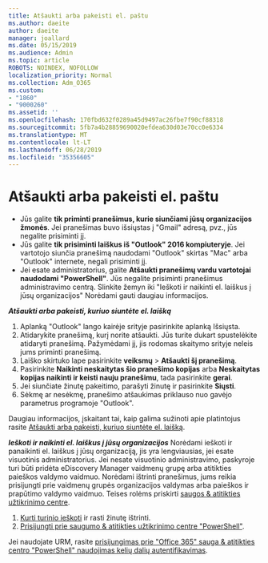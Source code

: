 ```yaml
---
title: Atšaukti arba pakeisti el. paštu
ms.author: daeite
author: daeite
manager: joallard
ms.date: 05/15/2019
ms.audience: Admin
ms.topic: article
ROBOTS: NOINDEX, NOFOLLOW
localization_priority: Normal
ms.collection: Adm_O365
ms.custom:
- "1860"
- "9000260"
ms.assetid: ''
ms.openlocfilehash: 170fbd632f0289a45d9497ac26fbe7f90cf88318
ms.sourcegitcommit: 5fb7a4b28859690020efdea630d03e70cc0e6334
ms.translationtype: MT
ms.contentlocale: lt-LT
ms.lasthandoff: 06/28/2019
ms.locfileid: "35356605"
---
```

# <a name="recall-or-replace-an-email-message"></a>Atšaukti arba pakeisti el. paštu

- Jūs galite **tik priminti pranešimus, kurie siunčiami jūsų organizacijos žmonės**. Jei pranešimas buvo išsiųstas į "Gmail" adresą, pvz., jūs negalite prisiminti jį.
- Jūs galite **tik prisiminti laiškus iš "Outlook" 2016 kompiuteryje**. Jei vartotojo siunčia pranešimą naudodami "Outlook" skirtas "Mac" arba "Outlook" internete, negali prisiminti jį.
- Jei esate administratorius, galite **Atšaukti pranešimų vardu vartotojai naudodami "PowerShell"**. Jūs negalite prisiminti pranešimus administravimo centrą. Slinkite žemyn iki "Ieškoti ir naikinti el. laiškus į jūsų organizacijos" Norėdami gauti daugiau informacijos.

***Atšaukti arba pakeisti, kuriuo siuntėte el. laišką***

1. Aplanką "Outlook" lango kairėje srityje pasirinkite aplanką Išsiųsta.
2. Atidarykite pranešimą, kurį norite atšaukti. Jūs turite dukart spustelėkite atidaryti pranešimą. Pažymėdami jį, jis rodomas skaitymo srityje neleis jums priminti pranešimą.
3. Laiško skirtuko lape pasirinkite **veiksmų** > **Atšaukti šį pranešimą**.
4. Pasirinkite **Naikinti neskaitytas šio pranešimo kopijas** arba **Neskaitytas kopijas naikinti ir keisti nauju pranešimu**, tada pasirinkite **gerai**.
5. Jei siunčiate žinutę pakeitimo, parašyti žinutę ir pasirinkite **Siųsti**.
6. Sėkmę ar nesėkmę, pranešimo atšaukimas priklauso nuo gavėjo parametrus programoje "Outlook".

Daugiau informacijos, įskaitant tai, kaip galima sužinoti apie platintojus rasite [Atšaukti arba pakeisti, kuriuo siuntėte el. laišką](https://support.office.com/article/35027f88-d655-4554-b4f8-6c0729a723a0).

***Ieškoti ir naikinti el. laiškus į jūsų organizacijos*** Norėdami ieškoti ir panaikinti el. laiškus į jūsų organizaciją, jis yra lengviausias, jei esate visuotinis administratorius. Jei nesate visuotinio administravimo, paskyroje turi būti pridėta eDiscovery Manager vaidmenų grupę arba atitikties paieškos valdymo vaidmuo. Norėdami ištrinti pranešimus, jums reikia prisijungti prie vaidmenų grupės organizacijos valdymas arba paieškos ir prapūtimo valdymo vaidmuo. Teises rolėms priskirti [saugos & atitikties užtikrinimo centre](https://protection.office.com/).

1. [Kurti turinio ieškoti](https://docs.microsoft.com/office365/securitycompliance/content-search) ir rasti žinutę ištrinti.
2. [Prisijungti prie saugumo & atitikties užtikrinimo centre "PowerShell"](https://docs.microsoft.com/powershell/exchange/office-365-scc/connect-to-scc-powershell/connect-to-scc-powershell?view=exchange-ps). 

Jei naudojate URM, rasite [prisijungimas prie "Office 365" sauga & atitikties centro "PowerShell" naudojimas kelių dalių autentifikavimas](https://docs.microsoft.com/powershell/exchange/office-365-scc/connect-to-scc-powershell/mfa-connect-to-scc-powershell?view=exchange-ps). 
